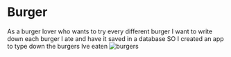 # Burger
As a burger lover who wants to try every different burger
I want to write down each burger I ate and have it saved in a database
SO I created an app to type down the burgers Ive eaten
![burgers](./css/img/burgerlunch.PNG)